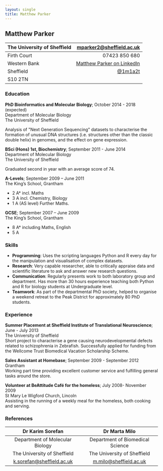 ```yaml
---
layout: single
title: Matthew Parker
---
```


## Matthew Parker
 
| The University of Sheffield |               mparker2@sheffield.ac.uk |
|-----------------------------|---------------------------------------:|
| Firth Court                 |                          07423 850 680 |
| Western Bank                | [Matthew Parker on LinkedIn][LinkedIn] |
| Sheffield                   |                    [\@1m1a2t][Twitter] |
| S10 2TN                     |                                        |

### Education

**PhD Bioinformatics and Molecular Biology**; October 2014 - 2018 (expected)  
Department of Molecular Biology  
The University of Sheffield  

Analysis of "Next Generation Sequencing" datasets to characterise the formation of
unusual DNA structures (i.e. structures other than the classic double helix) in
genomes, and the effect on gene expression.

**BSci (Hons) 1st, Biochemistry**; September 2011 - June 2014  
Department of Molecular Biology  
The University of Sheffield  

Graduated second in year with an average score of 74.

**A-Levels**; September 2009 – June 2011  
The King’s School, Grantham  

* 2 A* incl. Maths
* 3 A incl. Chemistry, Biology
* 1 A (AS level) Further Maths.

**GCSE**; September 2007 – June 2009  
The King’s School, Grantham  

* 8 A* including Maths, English
* 5 A


### Skills

* **Programming**: Uses the scripting languages Python and R every day for
the manipulation and visualisation of complex datasets.
* **Research**: Very capable researcher, able to critically appraise data and
scientific literature to ask and answer new research questions.
* **Communication**: Regularly presents work to both laboratory group and
department. Has more than 30 hours experience teaching both Python and R for
biology students at Undergraduate level.
* **Teamwork**: As part of the departmental PhD society, helped to organise a
weekend retreat to the Peak District for approximately 80 PhD students.


### Experience

**Summer Placement at Sheffield Institute of Translational Neuroscience**;
June - July 2013  
The University of Sheffield  
Short project to characterise a gene causing neurodevelopmental defects related
to schizophrenia in Zebrafish.
Successfully applied for funding from the Wellcome Trust Biomedical Vacation
Scholarship Scheme.

**Sales Assistant at Homebase**; September 2009 - September 2012  
Grantham  
Working part time providing excellent customer service and fulfilling general
tasks around the store.

**Volunteer at BeAttitude Café for the homeless**; July 2008- November 2009  
St Mary Le Wigford Church, Lincoln  
Assisting in the running of a weekly meal for the homeless, both cooking and
serving.

### References

| Dr Karim Sorefan                | Dr Marta Milo                    |
|:-------------------------------:|:--------------------------------:|
| Department of Molecular Biology | Department of Biomedical Science |
| The University of Sheffield     | The University of Sheffield      |
| k.sorefan@sheffield.ac.uk       | m.milo@sheffield.ac.uk           |

[LinkedIn]: https://uk.linkedin.com/in/mparker02
[Twitter]: https://twitter.com/1m1a2t

